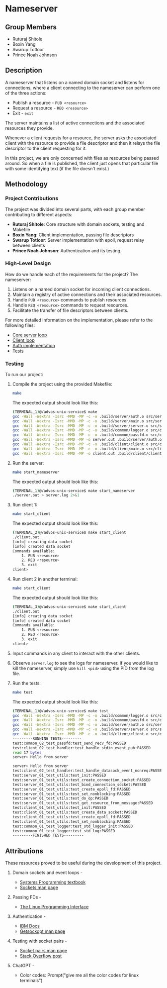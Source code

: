 # Nameserver

## Group Members
- Ruturaj Shitole
- Boxin Yang
- Swarup Totloor
- Prince Noah Johnson

## Description

A nameserver that listens on a named domain socket and listens for connections, where a client connecting to the nameserver can perform one of the three actions: 

- Publish a resource - `PUB <resource>`
- Request a resource - `REQ <resource>`
- Exit - `exit`

The server maintains a list of active connections and the associated resources they provide. 

Whenever a client requests for a resource, the server asks the associated client with the resource to provide a file descriptor and then it relays the file descriptor to the client requesting for it. 

In this project, we are only concerned with files as resources being passed around. So when a file is published, the client just opens that particular file with some identifying text (if the file doesn't exist.)  

## Methodology

### Project Contributions

The project was divided into several parts, with each group member contributing to different aspects:

- **Ruturaj Shitole**: Core structure with domain sockets, testing and Makefile
- **Boxin Yang**: Client implementation, passing file descriptors
- **Swarup Totloor**: Server implementation with epoll, request relay between clients
- **Prince Noah Johnson**: Authentication and its testing

### High-Level Design

How do we handle each of the requirements for the project? The nameserver:
1. Listens on a named domain socket for incoming client connections.
2. Maintain a registry of active connections and their associated resources.
3. Handle `PUB <resource>` commands to publish resources.
4. Handle `REQ <resource>` commands to request resources.
5. Facilitate the transfer of file descriptors between clients.

For more detailed information on the implementation, please refer to the following files:
- [Core server loop](./src/server/main.c)
- [Client loop](./src/client/main.c)
- [Auth implementation](./src/server/auth.c)
- [Tests](./tests/)

### Testing

To run our project:
1. Compile the project using the provided Makefile: 
    ```bash
    make
    ```
    The expected output should look like this: 
    ```bash
    (TERMINAL_1)@/advos-unix-service$ make
    gcc -Wall -Wextra -Isrc -MMD -MP -c -o .build/server/auth.o src/server/auth.c 
    gcc -Wall -Wextra -Isrc -MMD -MP -c -o .build/server/main.o src/server/main.c 
    gcc -Wall -Wextra -Isrc -MMD -MP -c -o .build/server/server.o src/server/server.c 
    gcc -Wall -Wextra -Isrc -MMD -MP -c -o .build/common/logger.o src/common/logger.c 
    gcc -Wall -Wextra -Isrc -MMD -MP -c -o .build/common/passfd.o src/common/passfd.c 
    gcc -Wall -Wextra -Isrc -MMD -MP -o server.out .build/server/auth.o .build/server/main.o .build/server/server.o .build/common/logger.o .build/common/passfd.o
    gcc -Wall -Wextra -Isrc -MMD -MP -c -o .build/client/client.o src/client/client.c 
    gcc -Wall -Wextra -Isrc -MMD -MP -c -o .build/client/main.o src/client/main.c 
    gcc -Wall -Wextra -Isrc -MMD -MP -o client.out .build/client/client.o .build/client/main.o .build/common/logger.o .build/common/passfd.o
    ```
2. Run the server: 
    ```bash
    make start_nameserver
    ```
    The expected output should look like this:
    ```bash
    (TERMINAL_1)@/advos-unix-service$ make start_nameserver
    ./server.out > server.log 2>&1
    ```
3. Run client 1: 
    ```bash
    make start_client
    ```
    The expected output should look like this:
    ```bash
    (TERMINAL_2)@/advos-unix-service$ make start_client 
    ./client.out
    [info] creating data socket
    [info] created data socket
    Commands available:
        1. PUB <resource>
        2. REQ <resource>
        3. exit
    client>
    ```

4. Run client 2 in another terminal: 
    ```bash
    make start_client
    ```
    The expected output should look like this:
    ```bash
    (TERMINAL_3)@/advos-unix-service$ make start_client 
    ./client.out
    [info] creating data socket
    [info] created data socket
    Commands available:
        1. PUB <resource>
        2. REQ <resource>
        3. exit
    client>
    ```

4. Input commands in any client to interact with the other clients.

5. Observe `server.log` to see the logs for nameserver. If you would like to kill the nameserver, simply use `kill <pid>` using the PID from the log file.

6. Run the tests: 
    ```bash
    make test
    ```
    The expected output should look like this:
    ```bash
    (TERMINAL_1)@/advos-unix-service$ make test
    gcc -Wall -Wextra -Isrc -MMD -MP -c -o .build/common/logger.o src/common/logger.c 
    gcc -Wall -Wextra -Isrc -MMD -MP -c -o .build/common/passfd.o src/common/passfd.c 
    gcc -Wall -Wextra -Isrc -MMD -MP -c -o .build/server/auth.o src/server/auth.c 
    gcc -Wall -Wextra -Isrc -MMD -MP -c -o .build/server/server.o src/server/server.c 
    gcc -Wall -Wextra -Isrc -MMD -MP -c -o .build/client/client.o src/client/client.c 
    ---------RUNNING TESTS---------
    test:common_02_test_passfd:test_send_recv_fd:PASSED
    test:client_02_test_handler:test_handle_stdin_event_pub:PASSED
    read 17 bytes
    server> Hello from server

    server> Hello from server
    test:client_02_test_handler:test_handle_datasock_event_nonreq:PASSED
    test:server_01_test_utils:test_init:PASSED
    test:server_01_test_utils:test_create_connection_socket:PASSED
    test:server_01_test_utils:test_bind_connection_socket:PASSED
    test:server_01_test_utils:test_create_epoll_fd:PASSED
    test:server_01_test_utils:test_set_nonblocking:PASSED
    test:server_01_test_utils:test_do_op:PASSED
    test:server_01_test_utils:test_get_resource_from_message:PASSED
    test:client_01_test_utils:test_init:PASSED
    test:client_01_test_utils:test_create_data_socket:PASSED
    test:client_01_test_utils:test_create_epoll_fd:PASSED
    test:client_01_test_utils:test_set_nonblocking:PASSED
    test:common_01_test_logger:test_std_logger_init:PASSED
    test:common_01_test_logger:test_std_log:PASSED
    ---------FINISHED TESTS---------
    ```


## Attributions

These resources proved to be useful during the development of this project.

1. Domain sockets and event loops - 
    - [Systems Programming textbook](https://gwu-cs-advos.github.io/sysprog/#communication-with-multiple-clients)
    - [Sockets man page](https://man7.org/linux/man-pages/man2/socket.2.html)

2. Passing FDs - 
    - [The Linux Programming Interface](https://man7.org/tlpi/code/online/dist/sockets/scm_multi_recv.c.html)

3. Authentication - 
    - [IBM Docs](https://www.ibm.com/docs/en/zos/3.1.0?topic=functions-getsockopt-get-options-associated-socket)
    - [Getsockopt man page](https://man7.org/linux/man-pages/man2/getsockopt.2.html)

4. Testing with socket pairs - 
    - [Socket pairs man page](https://man7.org/linux/man-pages/man2/socketpair.2.html)
    - [Stack Overflow post](https://stackoverflow.com/questions/11461106/socketpair-in-c-unix)

5. ChatGPT - 
    - Color codes: Prompt("give me all the color codes for linux terminals")

